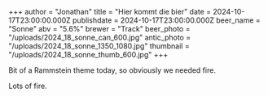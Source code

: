 +++
author = "Jonathan"
title = "Hier kommt die bier"
date = 2024-10-17T23:00:00.000Z
publishdate = 2024-10-17T23:00:00.000Z
beer_name = "Sonne"
abv = "5.6%"
brewer = "Track"
beer_photo = "/uploads/2024_18_sonne_can_600.jpg"
antic_photo = "/uploads/2024_18_sonne_1350_1080.jpg"
thumbnail = "/uploads/2024_18_sonne_thumb_600.jpg"
+++

Bit of a Rammstein theme today, so obviously we needed fire.

Lots of fire.
